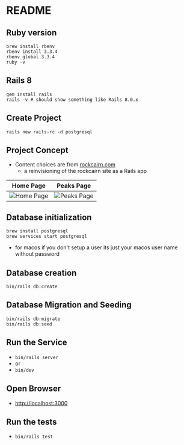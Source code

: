 # README

## Ruby version
```
brew install rbenv
rbenv install 3.3.4
rbenv global 3.3.4
ruby -v
```
## Rails 8
```
gem install rails
rails -v # should show something like Rails 8.0.x
```
## Create Project
```rails new rails-rc -d postgresql```

## Project Concept
- Content choices are from [rockcairn.com](http://rockcairn.com)
  - a reinvisioning of the rockcairn site as a Rails app

| Home Page  | Peaks Page |
| ---------- | ---------- |
| ![Home Page](/public/documentation/home-page.jpg) | ![Peaks Page](/public/documentation/peaks-page.jpg) |

## Database initialization
```
brew install postgresql
brew services start postgresql
```
- for macos if you don't setup a user its just your macos user name without password

## Database creation
```bin/rails db:create```

## Database Migration and Seeding
```
bin/rails db:migrate
bin/rails db:seed
```

## Run the Service
- ```bin/rails server```
- or
- ```bin/dev```

## Open Browser
- [http://localhost:3000](http://localhost:3000)

## Run the tests
- ```bin/rails test```
